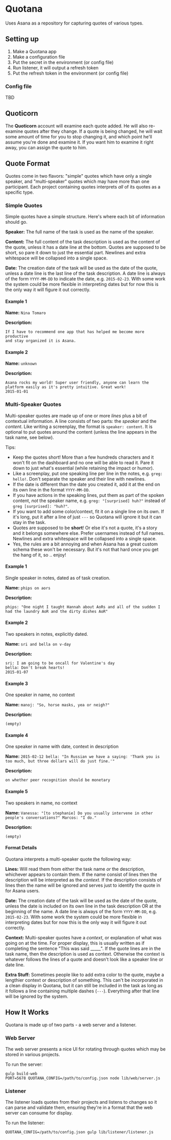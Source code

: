 # Quotana

Uses Asana as a repository for capturing quotes of various types.

## Setting up

  1. Make a Quotana app
  2. Make a configuration file
  3. Put the secret in the environment (or config file)
  4. Run listener, it will output a refresh token
  5. Put the refresh token in the environment (or config file)

### Config file

TBD

## Quoticorn

The **Quoticorn** account will examine each quote added. He will also re-examine quotes after they change. If a quote is being changed, he will wait some amount of time for you to stop changing it, and which point he'll assume you're done and examine it. If you want him to examine it right away, you can assign the quote to him.

## Quote Format

Quotes come in two flavors: "simple" quotes which have only a single speaker,
and "multi-speaker" quotes which may have more than one participant. Each
project containing quotes interprets *all* of its quotes as a specific type.

### Simple Quotes

Simple quotes have a simple structure. Here's where each bit of information
should go.

**Speaker:** The full name of the task is used as the name of the speaker.

**Content:** The full content of the task description is used as the content
of the quote, unless it has a date line at the bottom. Quotes are supposed to
be short, so pare it down to just the essential part. Newlines and extra whitespace
will be collapsed into a single space.
 
**Date:** The creation date of the task will be used as the date of the quote,
unless a date line is the last line of the task description. A date line is
always of the form `YYYY-MM-DD` to indicate the date, e.g. `2015-02-23`.
With some work the system could be more flexible in interpreting dates but
for now this is the only way it will figure it out correctly.

#### Example 1

**Name:** `Nina Tomaro`

**Description:**

    If I have to recommend one app that has helped me become more productive
    and stay organized it is Asana.

#### Example 2

**Name:** `unknown`
    
**Description:**

    Asana rocks my world! Super user friendly, anyone can learn the
    platform easily as it's pretty intuitive. Great work!
    2015-01-01

### Multi-Speaker Quotes

Multi-speaker quotes are made up of one or more *lines* plus a bit of contextual
information. A line consists of two parts: the *speaker* and the *content*. Like writing
a screenplay, the format is `speaker: content`. It is optional to put quotes
around the content (unless the line appears in the task name, see below).

Tips:
  * Keep the quotes short! More than a few hundreds characters and it won't fit on the dashboard and no one will be able to read it. Pare it down to just what's essential (while retaining the impact or humor).
  * Like a screenplay, put one speaking line per line in the notes, e.g. `greg: hello!`. Don't separate the speaker and their line with newlines.
  * If the date is different than the date you created it, add it at the end on its own line in the format `YYYY-MM-DD`.
  * If you have actions in the speaking lines, put them as part of the spoken content, *not* the speaker name, e.g. `greg: "[surprised] huh?"` instead of `greg [surprised]: "huh?"`.
  * If you want to add some color/context, fit it on a single line on its own. If it's long, put it after a line of just `---` so Quotana will ignore it but it can stay in the task.
  * Quotes are supposed to be **short**! Or else it's not a quote, it's a story and it belongs somewhere else. Prefer usernames instead of full names. Newlines and extra whitespace will be collapsed into a single space.
  * Yes, the rules are a bit annoying and when Asana has a great custom schema these won't be necessary. But it's not that hard once you get the hang of it, so .. enjoy!

#### Example 1

Single speaker in notes, dated as of task creation.

**Name:** `phips on aors`

**Description:**

    phips: "One night I taught Hannah about AoRs and all of the sudden I
    had the laundry AoR and the dirty dishes AoR"
    

#### Example 2

Two speakers in notes, explicitly dated.

**Name:** `sri and bella on v-day`
    
**Description:**

    sri: I am going to be oncall for Valentine's day 
    bella: Don't break hearts!
    2015-01-07

#### Example 3

One speaker in name, no context

**Name:** `manoj: "So, horse masks, yea or neigh?"`
    
**Description:**

    (empty)

#### Example 4

One speaker in name with date, context in description

**Name:** `2015-02-12 bella: "In Russian we have a saying: 'Thank you is too much, but three dollars will do just fine.'"`
    
**Description:**

    on whether peer recognition should be monetary

#### Example 5

Two speakers in name, no context

**Name:** `Vanessa: "[to stephanie] Do you usually intervene in other people's conversations?" Marcos: "I do."`
    
**Description:**

    (empty)

#### Format Details

Quotana interprets a multi-speaker quote the following way:

**Lines:** Will read them from either the task name *or* the description,
whichever appears to contain them. If the name consist of lines then the
description will be interpreted as the *context*. If the description consists
of lines then the name will be ignored and serves just to identify the quote
in for Asana users.

**Date:** The creation date of the task will be used as the date of the quote,
unless the date is included on its own line in the task description OR at the
beginning of the name. A date line is always of the form `YYYY-MM-DD`, e.g.
`2015-02-23`. With some work the system
could be more flexible in interpreting dates but for now this is the only way
it will figure it out correctly.

**Context:** Multi-speaker quotes have a *context*, or explanation
of what was going on at the time. For proper display, this is usually written
as if completing the sentence "This was said _____". If the quote lines are in
the task name, then the description is used as context. Otherwise the context 
is whatever follows the lines of a quote and doesn't look like a speaker line
or date line.

**Extra Stuff:** Sometimes people like to add extra color to the quote,
maybe a lengthier context or description of something. This can't be
incorporated in a clean display in Quotana, but it can still be included in the
task as long as it follows a line containing multiple dashes (`---`). Everything
after that line will be ignored by the system.


## How It Works

Quotana is made up of two parts - a web server and a listener.

### Web Server

The web server presents a nice UI for rotating through quotes which may be
stored in various projects.

To run the server:

    gulp build-web
    PORT=5678 QUOTANA_CONFIG=/path/to/config.json node lib/web/server.js

### Listener

The listener loads quotes from their projects and listens to changes so it
can parse and validate them, ensuring they're in a format that the
web server can consume for display.

To run the listener:

    QUOTANA_CONFIG=/path/to/config.json gulp lib/listener/listener.js
    
